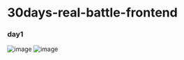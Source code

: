 # 30days-real-battle-frontend
### day1
![image](https://user-images.githubusercontent.com/98395447/190598647-c712979a-f903-46d0-b8cc-9ab575b0c2ba.png)
![image](https://user-images.githubusercontent.com/98395447/190598772-6f8ab8ad-c246-42a0-9696-6dfbb21fb079.png)
